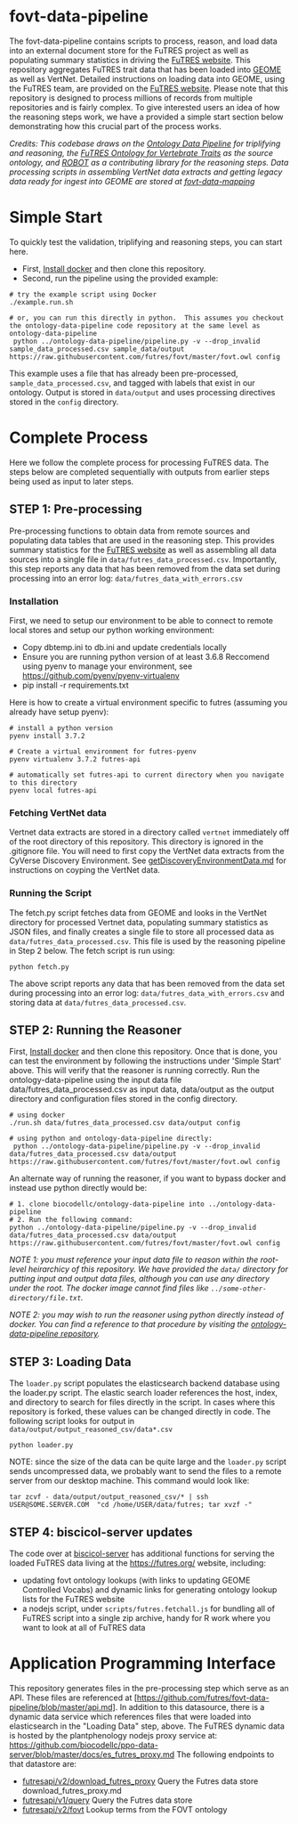 # fovt-data-pipeline

The fovt-data-pipeline contains scripts to process, reason, and load data into an external document store for the FuTRES project as well as populating summary statistics in driving the [FuTRES website](https://futres.org/).  This repository aggregates FuTRES trait data that has been loaded into [GEOME](https://geome-db.org/) as well as VertNet.  Detailed instructions on loading data into GEOME, using the FuTRES team, are provided on the [FuTRES website](https://futres.org/data_tutorial/).  Please note that this repository is designed to process millions of records from multiple repositories and is fairly complex.  To give interested users an idea of how the reasoning steps work, we have a provided a simple start section below demonstrating how this crucial part of the process works.  

*Credits: This codebase draws on the [Ontology Data Pipeline](https://github.com/biocodellc/ontology-data-pipeline) for triplifying and reasoning, the [FuTRES Ontology for Vertebrate Traits](https://github.com/futres/fovt) as the source ontology, and [ROBOT](http://robot.obolibrary.org/) as a contributing library for the reasoning steps.  Data processing scripts in assembling VertNet data extracts and getting legacy data ready for ingest into GEOME are stored at [fovt-data-mapping](https://github.com/futres/fovt-data-mapping)*

# Simple Start
To quickly test the validation, triplifying and reasoning steps, you can start here.

  * First, [Install docker](https://docs.docker.com/install/) and then clone this repository.  
  * Second, run the pipeline using the provided example:

```
# try the example script using Docker
./example.run.sh

# or, you can run this directly in python.  This assumes you checkout the ontology-data-pipeline code repository at the same level as ontology-data-pipeline
 python ../ontology-data-pipeline/pipeline.py -v --drop_invalid  sample_data_processed.csv sample_data/output https://raw.githubusercontent.com/futres/fovt/master/fovt.owl config
```

This example uses a file that has already been pre-processed, `sample_data_processed.csv`, and tagged with labels that exist in our ontology.  Output is stored in `data/output` and uses processing directives stored in the `config` directory.

# Complete Process 
Here we follow the complete process for processing FuTRES data.  The steps below are completed sequentially with outputs from earlier steps being used as input to later steps.

## STEP 1: Pre-processing
Pre-processing functions to obtain data from remote sources and populating data tables that are used in the reasoning step.   This provides summary statistics for the [FuTRES website](https://futres.org/) as well as assembling all data sources into a single file in `data/futres_data_processed.csv`.  Importantly, this step reports any data that has been removed from the data set during processing into an error log: `data/futres_data_with_errors.csv`

### Installation
First, we need to setup our environment to be able to connect to remote local stores and setup our python working environment:

  * Copy dbtemp.ini to db.ini and update credentials locally
  * Ensure you are running python version of at least 3.6.8  Reccomend using pyenv to manage your environment, see https://github.com/pyenv/pyenv-virtualenv
  * pip install -r requirements.txt

Here is how to create a virtual environment specific to futres (assuming you already have setup pyenv):
```
# install a python version
pyenv install 3.7.2

# Create a virtual environment for futres-pyenv
pyenv virtualenv 3.7.2 futres-api

# automatically set futres-api to current directory when you navigate to this directory
pyenv local futres-api
```

### Fetching VertNet data
Vertnet data extracts are stored in a directory called `vertnet` immediately off of the root directory of this repository.
This directory is ignored in the .gitignore file.  You will need to first copy the VertNet data extracts from the CyVerse Discovery Environment. See [getDiscoveryEnvironmentData.md](getDiscoveryEnvironmentData.md) for instructions on coyping the VertNet data.

### Running the Script
The fetch.py script fetches data from GEOME and looks in the VertNet directory for
processed Vertnet data,  populating summary statistics as JSON files, and finally creates a single file to store all processed data as  `data/futres_data_processed.csv`.  This file is used by the reasoning pipeline in Step 2 below.  The fetch script is run using:

```
python fetch.py
```

The above script reports any data that has been removed from the data set during processing into an error log: `data/futres_data_with_errors.csv` and storing data at `data/futres_data_processed.csv`.

## STEP 2: Running the Reasoner
First, [Install docker](https://docs.docker.com/install/) and then clone this repository.  Once that is done, you can test
the environment by following the instructions under 'Simple Start' above.  This will verify that the reasoner is running correctly.
Run the ontology-data-pipeline using the input data file data/futres_data_processed.csv as input data,
data/output as the output directory and configuration files stored in the config directory.

```
# using docker
./run.sh data/futres_data_processed.csv data/output config

# using python and ontology-data-pipeline directly:
 python ../ontology-data-pipeline/pipeline.py -v --drop_invalid  data/futres_data_processed.csv data/output https://raw.githubusercontent.com/futres/fovt/master/fovt.owl config
```

An alternate way of running the reasoner, if you want to bypass docker and instead use python directly would be:

```
# 1. clone biocodellc/ontology-data-pipeline into ../ontology-data-pipeline
# 2. Run the following command:
python ../ontology-data-pipeline/pipeline.py -v --drop_invalid  data/futres_data_processed.csv data/output https://raw.githubusercontent.com/futres/fovt/master/fovt.owl config
```

*NOTE 1: you must reference your input data file to reason within the root-level heirarchicy of this repository. We have provided the `data/` directory for putting input and output data files, although you can use any directory under the root.
The docker image cannot find files like `../some-other-directory/file.txt`.*

*NOTE 2:  you may wish to run the reasoner using python directly instead of docker.  You can find a reference to that procedure by visiting the [ontology-data-pipeline repository](https://github.com/biocodellc/ontology-data-pipeline).*

## STEP 3: Loading Data

The `loader.py` script populates the elasticsearch backend database using the loader.py script.  The elastic search loader references the host, index, and directory to search for files directly in the script.  In cases where this repository is forked, these values can be changed directly in code. The following script looks for output in `data/output/output_reasoned_csv/data*.csv`

```
python loader.py
```

NOTE: since the size of the data can be quite large and the `loader.py` script sends uncompressed data, we probably want to send the files to a remote server from our desktop machine.  This command would look like:

```
tar zcvf - data/output/output_reasoned_csv/* | ssh USER@SOME.SERVER.COM  "cd /home/USER/data/futres; tar xvzf -"
```

## STEP 4: biscicol-server updates
The code over at [biscicol-server](https://biscicol.org/) has additional functions for serving the loaded FuTRES data living at the https://futres.org/ website, including:
  * updating fovt ontology lookups (with links to updating GEOME Controlled Vocabs) and dynamic links for generating ontology lookup lists for the FuTRES website
  * a nodejs script, under `scripts/futres.fetchall.js` for bundling all of FuTRES script into a single zip archive, handy for R work where you want to look at all of FuTRES data

# Application Programming Interface
This repository generates files in the pre-processing step which serve as an API.  These files are referenced at [https://github.com/futres/fovt-data-pipeline/blob/master/api.md].  In addition to this datasource, there is a dynamic data service which references files that were loaded into elasticsearch in the "Loading Data" step, above.  The FuTRES dynamic data is hosted by the plantphenology nodejs proxy service at:
https://github.com/biocodellc/ppo-data-server/blob/master/docs/es_futres_proxy.md   The following endpoints to that datastore are:

  *  [futresapi/v2/download_futres_proxy](https://github.com/biocodellc/ppo-data-server/blob/master/docs/download_futres_proxy.md) Query the Futres data store download_futres_proxy.md
  *  [futresapi/v1/query](https://github.com/biocodellc/ppo-data-server/blob/master/docs/es_futres_proxy.md) Query the Futres data store 
  *  [futresapi/v2/fovt](https://github.com/biocodellc/ppo-data-server/blob/master/docs/futres_ontology_proxy.md) Lookup terms from the FOVT ontology

 






